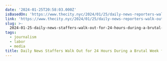 ```yaml
---
date: '2024-01-25T20:58:03.000Z'
isBasedOn: 'https://www.thecity.nyc/2024/01/25/daily-news-reporters-walk-out/'
link: 'https://www.thecity.nyc/2024/01/25/daily-news-reporters-walk-out/'
slug: >-
  2024-01-25-daily-news-staffers-walk-out-for-24-hours-during-a-brutal-week-for-journali
tags:
  - journalism
  - labor
  - media
title: Daily News Staffers Walk Out for 24 Hours During a Brutal Week for Journali
---
```


